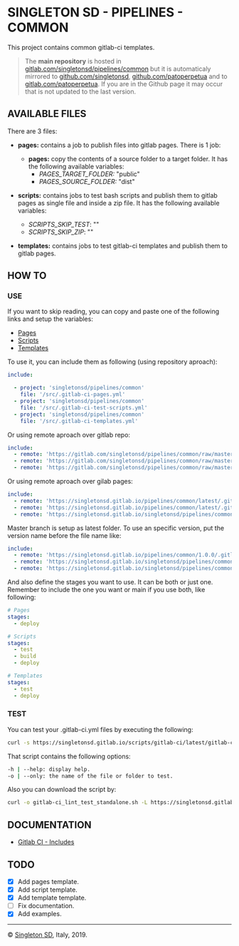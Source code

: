 # SINGLETON SD - PIPELINES - COMMON

This project contains common gitlab-ci templates.

> The **main repository** is hosted in [gitlab.com/singletonsd/pipelines/common](https://gitlab.com/singletonsd/pipelines/common.git) but it is automaticaly mirrored to [github.com/singletonsd](https://github.com/singletonsd/pipelines-common.git), [github.com/patoperpetua](https://github.com/patoperpetua/pipelines-common.git) and to [gitlab.com/patoperpetua](https://gitlab.com/patoperpetua/pipelines-common.git). If you are in the Github page it may occur that is not updated to the last version.

## AVAILABLE FILES

There are 3 files:

- **pages:** contains a job to publish files into gitlab pages. There is 1 job:
  - **pages:** copy the contents of a source folder to a target folder. It has the following available variables:
    - *PAGES_TARGET_FOLDER:* "public"
    - *PAGES_SOURCE_FOLDER:* "dist"

- **scripts:** contains jobs to test bash scripts and publish them to gitlab pages as single file and inside a zip file. It has the following available variables:
  - *SCRIPTS_SKIP_TEST*: ""
  - *SCRIPTS_SKIP_ZIP*: ""

- **templates:** contains jobs to test gitlab-ci templates and publish them to gitlab pages.

## HOW TO

### USE

If you want to skip reading, you can copy and paste one of the following links and setup the variables:

- [Pages](https://gitlab.com/singletonsd/pipelines/common/raw/master/examples/.gitlab-ci-example-pages.yml)
- [Scripts](https://gitlab.com/singletonsd/pipelines/common/raw/master/examples/.gitlab-ci-example-scripts.yml)
- [Templates](https://gitlab.com/singletonsd/pipelines/common/raw/master/examples/.gitlab-ci-example-templates.yml)

To use it, you can include them as following (using repository aproach):

```yaml
include:

  - project: 'singletonsd/pipelines/common'
    file: '/src/.gitlab-ci-pages.yml'
  - project: 'singletonsd/pipelines/common'
    file: '/src/.gitlab-ci-test-scripts.yml'
  - project: 'singletonsd/pipelines/common'
    file: '/src/.gitlab-ci-templates.yml'
```

Or using remote aproach over gitlab repo:

```yaml
include:
  - remote: 'https://gitlab.com/singletonsd/pipelines/common/raw/master/src/.gitlab-ci-pages.yml'
  - remote: 'https://gitlab.com/singletonsd/pipelines/common/raw/master/src/.gitlab-ci-scripts.yml'
  - remote: 'https://gitlab.com/singletonsd/pipelines/common/raw/master/src/.gitlab-ci-test-templates.yml'
```

Or using remote aproach over gilab pages:

```yaml
include:
  - remote: 'https://singletonsd.gitlab.io/pipelines/common/latest/.gitlab-ci-pages.yml'
  - remote: 'https://singletonsd.gitlab.io/pipelines/common/latest/.gitlab-ci-scripts.yml'
  - remote: 'https://singletonsd.gitlab.io/singletonsd/pipelines/common/latest/.gitlab-ci-test-templates.yml'
```

Master branch is setup as latest folder. To use an specific version, put the version name before the file name like:

```yaml
include:
  - remote: 'https://singletonsd.gitlab.io/pipelines/common/1.0.0/.gitlab-ci-${FILE}.yml'
  - remote: 'https://singletonsd.gitlab.io/singletonsd/pipelines/common/develop/.gitlab-ci-${FILE}.yml'
  - remote: 'https://singletonsd.gitlab.io/singletonsd/pipelines/common/feature-new/.gitlab-ci-test-${FILE}.yml'
```

And also define the stages you want to use. It can be both or just one. Remember to include the one you want or main if you use both, like following:

```yaml
# Pages
stages:
  - deploy

# Scripts
stages:
  - test
  - build
  - deploy

# Templates
stages:
  - test
  - deploy
```

### TEST

You can test your .gitlab-ci.yml files by executing the following:

```bash
curl -s https://singletonsd.gitlab.io/scripts/gitlab-ci/latest/gitlab-ci_lint_test_standalone.sh | bash /dev/stdin
```

That script contains the following options:

```bash
-h | --help: display help.
-o | --only: the name of the file or folder to test.
```

Also you can download the script by:

```bash
curl -o gitlab-ci_lint_test_standalone.sh -L https://singletonsd.gitlab.io/scripts/gitlab-ci/latest/gitlab-ci_lint_test_standalone.sh
```

## DOCUMENTATION

- [Gitlab CI - Includes](https://docs.gitlab.com/ee/ci/yaml/)

## TODO

- [X] Add pages template.
- [X] Add script template.
- [X] Add template template.
- [ ] Fix documentation.
- [X] Add examples.

----------------------

© [Singleton SD](http://www.singletonsd.com), Italy, 2019.
